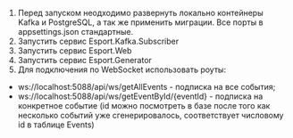 1) Перед запуском неодходимо развернуть локально контейнеры Kafka и PostgreSQL, а так же применить миграции. Все порты в appsettings.json стандартные.
2) Запустить сервис Esport.Kafka.Subscriber
3) Запустить сервис Esport.Web
4) Запустить сервис Esport.Generator
5) Для подключения по WebSocket использовать роуты:
- ws://localhost:5088/api/ws/getAllEvents - подписка на все события;
- ws://localhost:5088/api/ws/getEventById/{eventId} - подписка на конкретное событие (id можно посмотреть в базе после того как несколько событий уже сгенерировалось, соответствует числовому id в таблице Events)
